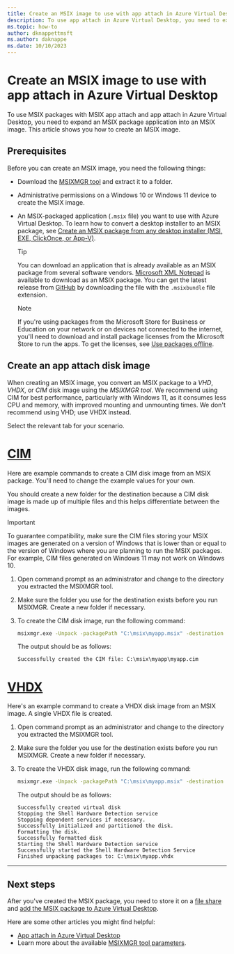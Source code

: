 ```yaml
---
title: Create an MSIX image to use with app attach in Azure Virtual Desktop - Azure
description: To use app attach in Azure Virtual Desktop, you need to expand an MSIX-packaged application into an MSIX image. This article shows you how to create an MSIX image.
ms.topic: how-to
author: dknappettmsft
ms.author: daknappe
ms.date: 10/10/2023
---
```


# Create an MSIX image to use with app attach in Azure Virtual Desktop

To use MSIX packages with MSIX app attach and app attach in Azure Virtual Desktop, you need to expand an MSIX package application into an MSIX image. This article shows you how to create an MSIX image.

## Prerequisites

Before you can create an MSIX image, you need the following things:

- Download the [MSIXMGR tool](https://aka.ms/msixmgr) and extract it to a folder.

- Administrative permissions on a Windows 10 or Windows 11 device to create the MSIX image.

- An MSIX-packaged application (`.msix` file) you want to use with Azure Virtual Desktop. To learn how to convert a desktop installer to an MSIX package, see [Create an MSIX package from any desktop installer (MSI, EXE, ClickOnce, or App-V)](/windows/msix/packaging-tool/create-app-package).

   > [!TIP]
   > You can download an application that is already available as an MSIX package from several software vendors. [Microsoft XML Notepad](https://microsoft.github.io/XmlNotepad/) is available to download as an MSIX package. You can get the latest release from [GitHub](https://github.com/microsoft/XmlNotepad/releases/) by downloading the file with the `.msixbundle` file extension.

   > [!NOTE]
   > If you're using packages from the Microsoft Store for Business or Education on your network or on devices not connected to the internet, you'll need to download and install package licenses from the Microsoft Store to run the apps. To get the licenses, see [Use packages offline](app-attach-test-msix-packages.md#use-packages-offline).

## Create an app attach disk image

When creating an MSIX image, you convert an MSIX package to a *VHD*, *VHDX*, or *CIM* disk image using the *MSIXMGR tool*. We recommend using CIM for best performance, particularly with Windows 11, as it consumes less CPU and memory, with improved mounting and unmounting times. We don't recommend using VHD; use VHDX instead.

Select the relevant tab for your scenario.

# [CIM](#tab/cim)

Here are example commands to create a CIM disk image from an MSIX package. You'll need to change the example values for your own.

You should create a new folder for the destination because a CIM disk image is made up of multiple files and this helps differentiate between the images.

> [!IMPORTANT]
> To guarantee compatibility, make sure the CIM files storing your MSIX images are generated on a version of Windows that is lower than or equal to the version of Windows where you are planning to run the MSIX packages. For example, CIM files generated on Windows 11 may not work on Windows 10.

1. Open command prompt as an administrator and change to the directory you extracted the MSIXMGR tool. 

1. Make sure the folder you use for the destination exists before you run MSIXMGR. Create a new folder if necessary.

1. To create the CIM disk image, run the following command:

   ```cmd
   msixmgr.exe -Unpack -packagePath "C:\msix\myapp.msix" -destination "C:\msix\myapp\myapp.cim" -applyACLs -create -fileType cim -rootDirectory apps
   ```

   The output should be as follows:

   ```Output
   Successfully created the CIM file: C:\msix\myapp\myapp.cim
   ```

# [VHDX](#tab/vhdx)

Here's an example command to create a VHDX disk image from an MSIX image. A single VHDX file is created. 

1. Open command prompt as an administrator and change to the directory you extracted the MSIXMGR tool. 

1. Make sure the folder you use for the destination exists before you run MSIXMGR. Create a new folder if necessary.

1. To create the VHDX disk image, run the following command:

   ```cmd
   msixmgr.exe -Unpack -packagePath "C:\msix\myapp.msix" -destination "C:\msix\myapp.vhdx" -applyACLs -create -fileType vhdx -rootDirectory apps
   ```

   The output should be as follows:

   ```Output
   Successfully created virtual disk
   Stopping the Shell Hardware Detection service
   Stopping dependent services if necessary.
   Successfully initialized and partitioned the disk.
   Formatting the disk.
   Successfully formatted disk
   Starting the Shell Hardware Detection service
   Successfully started the Shell Hardware Detection Service
   Finished unpacking packages to: C:\msix\myapp.vhdx
   ```
---

## Next steps

After you've created the MSIX package, you need to store it on a [file share](app-attach-overview.md#file-share) and [add the MSIX package to Azure Virtual Desktop](app-attach-setup.md).

Here are some other articles you might find helpful:

- [App attach in Azure Virtual Desktop](app-attach-overview.md)
- Learn more about the available [MSIXMGR tool parameters](msixmgr-tool-syntax-description.md).
